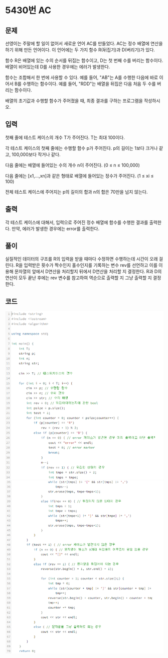 # **5430번** AC

[문자열]: https://www.acmicpc.net/problem/5430	"AC"



## 문제

선영이는 주말에 할 일이 없어서 새로운 언어 AC를 만들었다. AC는 정수 배열에 연산을 하기 위해 만든 언어이다. 이 언어에는 두 가지 함수 R(뒤집기)과 D(버리기)가 있다.

함수 R은 배열에 있는 수의 순서를 뒤집는 함수이고, D는 첫 번째 수를 버리는 함수이다. 배열이 비어있는데 D를 사용한 경우에는 에러가 발생한다.

함수는 조합해서 한 번에 사용할 수 있다. 예를 들어, "AB"는 A를 수행한 다음에 바로 이어서 B를 수행하는 함수이다. 예를 들어, "RDD"는 배열을 뒤집은 다음 처음 두 수를 버리는 함수이다.

배열의 초기값과 수행할 함수가 주어졌을 때, 최종 결과를 구하는 프로그램을 작성하시오.



## 입력

첫째 줄에 테스트 케이스의 개수 T가 주어진다. T는 최대 100이다.

각 테스트 케이스의 첫째 줄에는 수행할 함수 p가 주어진다. p의 길이는 1보다 크거나 같고, 100,000보다 작거나 같다.

다음 줄에는 배열에 들어있는 수의 개수 n이 주어진다. (0 ≤ n ≤ 100,000)

다음 줄에는 [x1,...,xn]과 같은 형태로 배열에 들어있는 정수가 주어진다. (1 ≤ xi ≤ 100)

전체 테스트 케이스에 주어지는 p의 길이의 합과 n의 합은 70만을 넘지 않는다.



## 출력

각 테스트 케이스에 대해서, 입력으로 주어진 정수 배열에 함수를 수행한 결과를 출력한다. 만약, 에러가 발생한 경우에는 error를 출력한다.



## 풀이

실질적인 데이터의 구조를 R의 입력을 받을 때마다 수정하면 수행하는데 시간이 오래 걸린다.
R을 입력받은 횟수가 짝수인지 홀수인지를 기록하는 변수 rev를 선언하고 이를 이용해 문자열의 앞에서 D연산을 처리할지 뒤에서 D연산을 처리할 지 결정한다.
R과 D의 연산이 모두 끝난 후에는 rev 변수를 참고하여 역순으로 출력할 지 그냥 출력할 지 결정한다.



## 코드


![코드](https://github.com/SuhYC/AmateurGramer/blob/main/week2/5430/5430_1.png?raw=true)
![코드](https://github.com/SuhYC/AmateurGramer/blob/main/week2/5430/5430_2.png?raw=true)

